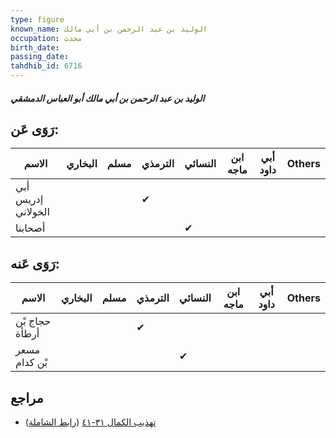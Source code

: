 ```yaml
---
type: figure
known_name: الوليد بن عبد الرحمن بن أبي مالك
occupation: محدث
birth_date:
passing_date:
tahdhib_id: 6716
---
```

##### الوليد بن عبد الرحمن بن أبي مالك أبو العباس الدمشقي

## رَوَى عَن:
| الاسم              | البخاري | مسلم | الترمذي | النسائي | ابن ماجه | أبي داود | Others |
| ------------------ | ------- | ---- | ------- | ------- | -------- | -------- | ------ |
| أبي إدريس الخولاني |         |      | ✔       |         |          |          |        |
| أصحابنا            |         |      |         | ✔       |          |          |        |
## رَوَى عَنه:
| الاسم          | البخاري | مسلم | الترمذي | النسائي | ابن ماجه | أبي داود | Others |
| -------------- | ------- | ---- | ------- | ------- | -------- | -------- | ------ |
| حجاج بْن أرطأة |         |      | ✔       |         |          |          |        |
| مسعر بْن كدام  |         |      |         | ✔       |          |          |        |
## مراجع
- [تهذيب الكمال ٣١-٤١](obsidian://open?vault=Tahdhib-al-Kamal&file=Figures/٦٧١٦-الوليد%20بن%20عبد%20الرحمن%20بن%20أبي%20مالك%20أبو%20العباس%20الدمشقي) ([رابط الشاملة](https://shamela.ws/book/3722/16589))